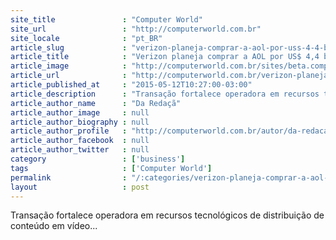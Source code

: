 ```yaml
---
site_title               : "Computer World"
site_url                 : "http://computerworld.com.br"
site_locale              : "pt_BR"
article_slug             : "verizon-planeja-comprar-a-aol-por-uss-4-4-bilhoes"
article_title            : "Verizon planeja comprar a AOL por US$ 4,4 bilhões"
article_image            : "http://computerworld.com.br/sites/beta.computerworld.com.br/files/news_articles/verizon_creative_commons.jpg"
article_url              : "http://computerworld.com.br/verizon-planeja-comprar-aol-por-us-44-bilhoes"
article_published_at     : "2015-05-12T10:27:00-03:00"
article_description      : "Transação fortalece operadora em recursos tecnológicos de distribuição de conteúdo em vídeo..."
article_author_name      : "Da Redaçã"
article_author_image     : null
article_author_biography : null
article_author_profile   : "http://computerworld.com.br/autor/da-redacao"
article_author_facebook  : null
article_author_twitter   : null
category                 : ['business']
tags                     : ['Computer World']
permalink                : "/:categories/verizon-planeja-comprar-a-aol-por-uss-4-4-bilhoes/"
layout                   : post
---
```


Transação fortalece operadora em recursos tecnológicos de distribuição de conteúdo em vídeo...
